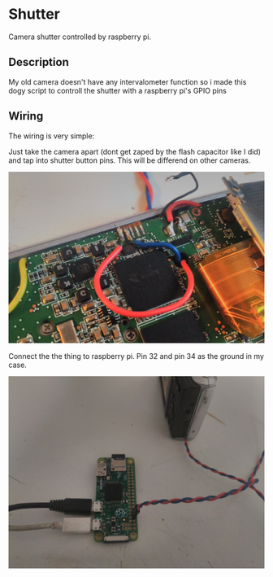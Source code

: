 # Shutter
Camera shutter controlled by raspberry pi.

## Description
My old camera doesn't have any intervalometer function so i made this dogy script to controll the shutter with a raspberry pi's GPIO pins 

## Wiring
The wiring is very simple:

Just take the camera apart (dont get zaped by the flash capacitor like I did) and tap into shutter button pins. This will be differend on other cameras.

![shutter tap](https://github.com/Mnux9/shutter/blob/main/images/shutter-tap.jpg)

Connect the the thing to raspberry pi. Pin 32 and pin 34 as the ground in my case.

![connecting to raspberry](https://github.com/Mnux9/shutter/blob/main/images/raspi-connect.jpg)
